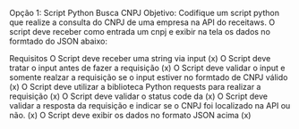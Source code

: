 Opção 1: Script Python Busca CNPJ
Objetivo: Codifique um script python que realize a consulta do CNPJ de uma empresa na API do receitaws. O script deve receber como entrada um cnpj e exibir na tela os dados no formtado do JSON abaixo:

Requisitos
O Script deve receber uma string via input (x)
O Script deve tratar o input antes de fazer a requisição (x)
O Script deve validar o input e somente realzar a requisição se o input estiver no formtado de CNPJ válido (x)
O Script deve utilizar a biblioteca Python requests para realizar a requisição (x)
O Script deve validar o status code da  (x)
O Script deve validar a resposta da requisição e indicar se o CNPJ foi localizado na API ou não. (x)
O Script deve exibir os dados no formato JSON acima (x)


